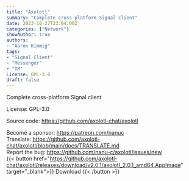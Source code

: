 ```yaml
---
title: "Axolotl"
summary: "Complete cross-platform Signal client"
date: 2023-10-27T23:04:00Z
categories: ["Network"]
showAuthor: true
authors:
- "Aaron Kimmig"
tags: 
- "Signal Client"
- "Messenger"
- "IM"
License: GPL-3.0
draft: false
---
```


Complete cross-platform Signal client

License: GPL-3.0

Source code: <https://github.com/axolotl-chat/axolotl>  

Become a sponsor: <https://patreon.com/nanuc>  
Translate: <https://github.com/axolotl-chat/axolotl/blob/main/docs/TRANSLATE.md>  
Report the bug: <https://github.com/nanu-c/axolotl/issues/new>  
{{< button href="https://github.com/axolotl-chat/axolotl/releases/download/v2.0.1/axolotl_2.0.1_amd64.AppImage" target="_blank">}}
Download
{{< /button >}}